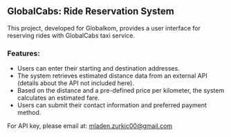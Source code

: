 
## GlobalCabs: Ride Reservation System

This project, developed for Globalkom, provides a user interface for reserving rides with GlobalCabs taxi service.

### Features:

- Users can enter their starting and destination addresses.
- The system retrieves estimated distance data from an external API (details about the API not included here).
- Based on the distance and a pre-defined price per kilometer, the system calculates an estimated fare.
- Users can submit their contact information and preferred payment method.

For API key, please email at: mladen.zurkic00@gmail.com
